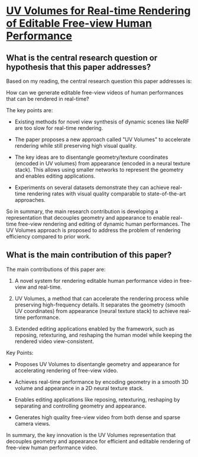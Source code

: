 # [UV Volumes for Real-time Rendering of Editable Free-view Human   Performance](https://arxiv.org/abs/2203.14402)

## What is the central research question or hypothesis that this paper addresses?

 Based on my reading, the central research question this paper addresses is: 

How can we generate editable free-view videos of human performances that can be rendered in real-time?

The key points are:

- Existing methods for novel view synthesis of dynamic scenes like NeRF are too slow for real-time rendering. 

- The paper proposes a new approach called "UV Volumes" to accelerate rendering while still preserving high visual quality.

- The key ideas are to disentangle geometry/texture coordinates (encoded in UV volumes) from appearance (encoded in a neural texture stack). This allows using smaller networks to represent the geometry and enables editing applications.

- Experiments on several datasets demonstrate they can achieve real-time rendering rates with visual quality comparable to state-of-the-art approaches.

So in summary, the main research contribution is developing a representation that decouples geometry and appearance to enable real-time free-view rendering and editing of dynamic human performances. The UV Volumes approach is proposed to address the problem of rendering efficiency compared to prior work.


## What is the main contribution of this paper?

 The main contributions of this paper are:

1. A novel system for rendering editable human performance video in free-view and real-time.

2. UV Volumes, a method that can accelerate the rendering process while preserving high-frequency details. It separates the geometry (smooth UV coordinates) from appearance (neural texture stack) to achieve real-time performance.

3. Extended editing applications enabled by the framework, such as reposing, retexturing, and reshaping the human model while keeping the rendered video view-consistent. 

Key Points:

- Proposes UV Volumes to disentangle geometry and appearance for accelerating rendering of free-view video.

- Achieves real-time performance by encoding geometry in a smooth 3D volume and appearance in a 2D neural texture stack.

- Enables editing applications like reposing, retexturing, reshaping by separating and controlling geometry and appearance.

- Generates high quality free-view video from both dense and sparse camera views.

In summary, the key innovation is the UV Volumes representation that decouples geometry and appearance for efficient and editable rendering of free-view human performance video.
